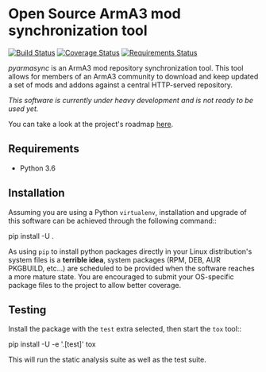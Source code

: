 <!-- --------------------------------License Notice----------------------------------
pyarmasync - Arma3 mod synchronization tool

Copyright (C) 2018 Enrico Ghidoni (enricoghdn@gmail.com)
Copyright (C) 2018 Carpe Noctem - Tactical Operations (aka. CNTO) (contact@carpenoctem.co)

The authors of this software are listed in the AUTHORS file at the
root of this software's source code tree.

This program is free software: you can redistribute it and/or modify
it under the terms of the GNU General Public License as published by
the Free Software Foundation, either version 3 of the License, or
(at your option) any later version.

This program is distributed in the hope that it will be useful,
but WITHOUT ANY WARRANTY; without even the implied warranty of
MERCHANTABILITY or FITNESS FOR A PARTICULAR PURPOSE.  See the
GNU General Public License for more details.

You should have received a copy of the GNU General Public License
along with this program.  If not, see <http://www.gnu.org/licenses/>.
All rights reserved.
--------------------------------License Notice---------------------------------- -->

# Open Source ArmA3 mod synchronization tool

[![Build Status](https://travis-ci.com/enricoghdn/pyarmasync.svg?branch=develop)](https://travis-ci.com/enricoghdn/pyarmasync)
[![Coverage Status](https://coveralls.io/repos/github/enricoghdn/pyarmasync/badge.svg)](https://coveralls.io/github/enricoghdn/pyarmasync)
[![Requirements Status](https://requires.io/github/enricoghdn/pyarmasync/requirements.svg?branch=develop)](https://requires.io/github/enricoghdn/pyarmasync/requirements/?branch=develop)

*pyarmasync* is an ArmA3 mod repository synchronization tool. This tool allows for members of an
ArmA3 community to download and keep updated a set of mods and addons against a central
HTTP-served repository.

*This software is currently under heavy development and is not ready to be used yet.*

You can take a look at the project's roadmap [here](https://trello.com/b/zfXl4aGl).

Requirements
------------

* Python 3.6

Installation
------------

Assuming you are using a Python `virtualenv`, installation and upgrade of this software
can be achieved through the following command::

  pip install -U .

As using ``pip`` to install python packages directly in your Linux distribution's
system files is a **terrible idea**, system packages (RPM, DEB, AUR PKGBUILD, etc...) are
scheduled to be provided when the software reaches a more mature state. You are
encouraged to submit your OS-specific package files to the project to allow better
coverage.

Testing
-------

Install the package with the ``test`` extra selected, then start the ``tox`` tool::

  pip install -U -e '.[test]'
  tox

This will run the static analysis suite as well as the test suite.
